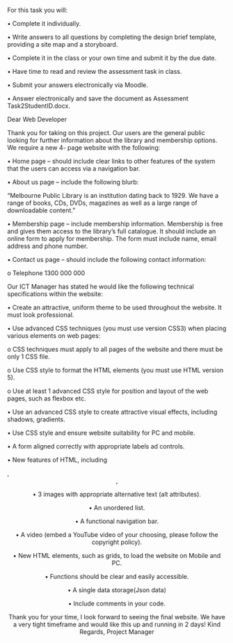 For this task you will:

•	Complete it individually.

•	Write answers to all questions by completing the design brief template, providing a site map and a storyboard.

•	Complete it in the class or your own time and submit it by the due date. 

•	Have time to read and review the assessment task in class. 

•	Submit your answers electronically via Moodle.

•	Answer electronically and save the document as Assessment Task2StudentID.docx.

Dear Web Developer

Thank you for taking on this project. Our users are the general public looking for further information about the library and membership options. 
We require a new 4- page website with the following:

•	Home page – should include clear links to other features of the system that the users can access via a navigation bar.

•	About us page –  include the following blurb:

“Melbourne Public Library is an institution dating back to 1929. We have a range
of books, CDs, DVDs, magazines as well as a large range of downloadable content.”

•	Membership page – include membership information. Membership is free and gives them access to the library’s full catalogue. It should include an online form to apply for membership. The form must include name, email address and phone number.

•	Contact us page – should include the following contact information:

o	Telephone 1300 000 000

Our ICT Manager has stated he would like the following technical specifications within the website:

•	Create an attractive, uniform theme to be used throughout the website. It must look professional.

•	Use advanced CSS techniques (you must use version CSS3) when placing various elements on web pages:

o	CSS techniques must apply to all pages of the website and there must be only 1 CSS file.

o	Use CSS style to format the HTML elements (you must use HTML version 5).

o	Use at least 1 advanced CSS style for position and layout of the web pages, such as flexbox etc.

•	Use an advanced CSS style to create attractive visual effects, including shadows, gradients.

•	Use CSS style and ensure website suitability for PC and mobile.

•	A form aligned correctly with appropriate labels ad controls. 

•	New features of HTML, including <article>, <header>, <footer> 

•	3 images with appropriate alternative text (alt attributes).

•	An unordered list.

•	A functional navigation bar. 

•	A video (embed a YouTube video of your choosing, please follow the copyright policy).

•	New HTML elements, such as grids, to load the website on Mobile and PC.

•	Functions should be clear and easily accessible.

•	A single data storage(Json data)

•	Include comments in your code.

Thank you for your time, I look forward to seeing the final website. We have a very tight timeframe and would like this up and running in 2 days!
Kind Regards,
Project Manager
